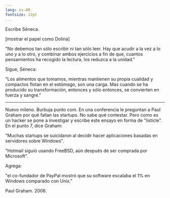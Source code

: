 ```yaml
---
lang: es-AR
fontsize: 12pt
...
```


Escribe Séneca.

[mostrar el papel como Dolina]

"No debemos tan sólo escribir ni tan sólo leer.
Hay que acudir a la vez a lo uno y a lo otro, y combinar ambos ejercicios a fin de que, cuantos pensamientos ha recogido la lectura, los reduzca a la unidad."

Sigue, Séneca:

"Los alimentos que tomamos, mientras mantienen su propia cualidad y compactos flotan en el estómago, son una carga.
Mas cuando se ha producido su transformación, entonces y sólo entonces, se convierten en fuerza y sangre."


---

Nuevo mileno. Burbuja punto com.
En una conferencia le preguntan a Paul Graham por qué fallan las startups.
No sabe qué contestar. Pero como es un hacker se pone a investigar y escribe este ensayo en forma de "listicle".
En el punto 7, dice Graham:

"Muchas startups se suicidaron al decidir hacer aplicaciones basadas en servidores sobre Windows".

"Hotmail siguió usando FreeBSD, aún después de ser comprada por Microsoft".

Agrega:

"el co-fundador de PayPal mostró que su software escalaba el 1% en Windows comparado con Unix."

Paul Graham. 2006.
